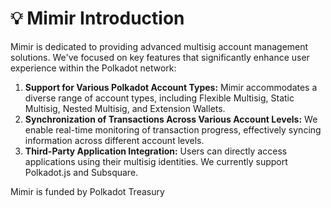 # 💡 Mimir Introduction

Mimir is dedicated to providing advanced multisig account management solutions. We've focused on key features that significantly enhance user experience within the Polkadot network:

1. **Support for Various Polkadot Account Types:** Mimir accommodates a diverse range of account types, including Flexible Multisig, Static Multisig, Nested Multisig, and Extension Wallets.
2. **Synchronization of Transactions Across Various Account Levels:** We enable real-time monitoring of transaction progress, effectively syncing information across different account levels.
3. **Third-Party Application Integration:** Users can directly access applications using their multisig identities. We currently support Polkadot.js and Subsquare.



Mimir is funded by Polkadot Treasury
